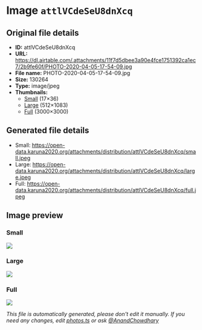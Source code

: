 # Image `attlVCdeSeU8dnXcq`

## Original file details

- **ID:** attlVCdeSeU8dnXcq
- **URL:** https://dl.airtable.com/.attachments/11f7d5dbee3a90e4fce1751392ca1ec7/2b9fe60f/PHOTO-2020-04-05-17-54-09.jpg
- **File name:** PHOTO-2020-04-05-17-54-09.jpg
- **Size:** 130264
- **Type:** image/jpeg
- **Thumbnails:**
  - [Small](https://dl.airtable.com/.attachmentThumbnails/068233bb0caeb8e16f552bd62d5c5c03/47f5deaf) (17×36)
  - [Large](https://dl.airtable.com/.attachmentThumbnails/0af332a13af1403e798e549781f47c98/60a74769) (512×1083)
  - [Full](https://dl.airtable.com/.attachmentThumbnails/35e63767c68062637f14b65591c2a1a3/5141ee1b) (3000×3000)

## Generated file details

- Small: https://open-data.karuna2020.org/attachments/distribution/attlVCdeSeU8dnXcq/small.jpeg
- Large: https://open-data.karuna2020.org/attachments/distribution/attlVCdeSeU8dnXcq/large.jpeg
- Full: https://open-data.karuna2020.org/attachments/distribution/attlVCdeSeU8dnXcq/full.jpeg

## Image preview

### Small

![](https://open-data.karuna2020.org/attachments/distribution/attlVCdeSeU8dnXcq/small.jpeg)

### Large

![](https://open-data.karuna2020.org/attachments/distribution/attlVCdeSeU8dnXcq/large.jpeg)

### Full

![](https://open-data.karuna2020.org/attachments/distribution/attlVCdeSeU8dnXcq/full.jpeg)

_This file is automatically generated, please don't edit it manually. If you need any changes, edit [photos.ts](/photos.ts) or ask [@AnandChowdhary](https://github.com/AnandChowdhary)_

